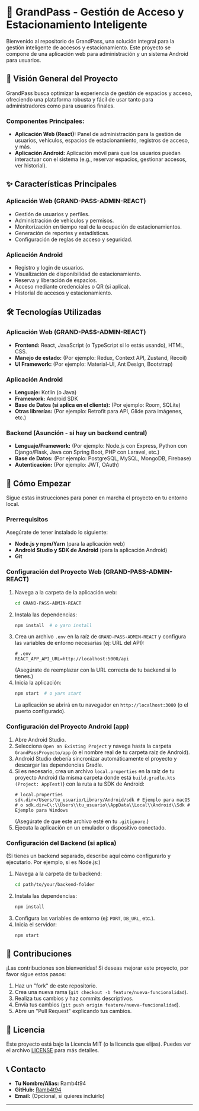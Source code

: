 # 🚀 GrandPass - Gestión de Acceso y Estacionamiento Inteligente

Bienvenido al repositorio de GrandPass, una solución integral para la gestión inteligente de accesos y estacionamiento. Este proyecto se compone de una aplicación web para administración y un sistema Android para usuarios.

## 🌟 Visión General del Proyecto

GrandPass busca optimizar la experiencia de gestión de espacios y acceso, ofreciendo una plataforma robusta y fácil de usar tanto para administradores como para usuarios finales.

### Componentes Principales:

* **Aplicación Web (React):** Panel de administración para la gestión de usuarios, vehículos, espacios de estacionamiento, registros de acceso, y más.
* **Aplicación Android:** Aplicación móvil para que los usuarios puedan interactuar con el sistema (e.g., reservar espacios, gestionar accesos, ver historial).

## ✨ Características Principales

### Aplicación Web (GRAND-PASS-ADMIN-REACT)

* Gestión de usuarios y perfiles.
* Administración de vehículos y permisos.
* Monitorización en tiempo real de la ocupación de estacionamientos.
* Generación de reportes y estadísticas.
* Configuración de reglas de acceso y seguridad.

### Aplicación Android

* Registro y login de usuarios.
* Visualización de disponibilidad de estacionamiento.
* Reserva y liberación de espacios.
* Acceso mediante credenciales o QR (si aplica).
* Historial de accesos y estacionamiento.

## 🛠️ Tecnologías Utilizadas

### Aplicación Web (GRAND-PASS-ADMIN-REACT)

* **Frontend:** React, JavaScript (o TypeScript si lo estás usando), HTML, CSS.
* **Manejo de estado:** (Por ejemplo: Redux, Context API, Zustand, Recoil)
* **UI Framework:** (Por ejemplo: Material-UI, Ant Design, Bootstrap)

### Aplicación Android

* **Lenguaje:** Kotlin (o Java)
* **Framework:** Android SDK
* **Base de Datos (si aplica en el cliente):** (Por ejemplo: Room, SQLite)
* **Otras librerías:** (Por ejemplo: Retrofit para API, Glide para imágenes, etc.)

### Backend (Asunción - si hay un backend central)

* **Lenguaje/Framework:** (Por ejemplo: Node.js con Express, Python con Django/Flask, Java con Spring Boot, PHP con Laravel, etc.)
* **Base de Datos:** (Por ejemplo: PostgreSQL, MySQL, MongoDB, Firebase)
* **Autenticación:** (Por ejemplo: JWT, OAuth)

## 🚀 Cómo Empezar

Sigue estas instrucciones para poner en marcha el proyecto en tu entorno local.

### Prerrequisitos

Asegúrate de tener instalado lo siguiente:

* **Node.js y npm/Yarn** (para la aplicación web)
* **Android Studio y SDK de Android** (para la aplicación Android)
* **Git**

### Configuración del Proyecto Web (GRAND-PASS-ADMIN-REACT)

1.  Navega a la carpeta de la aplicación web:
    ```bash
    cd GRAND-PASS-ADMIN-REACT
    ```
2.  Instala las dependencias:
    ```bash
    npm install  # o yarn install
    ```
3.  Crea un archivo `.env` en la raíz de `GRAND-PASS-ADMIN-REACT` y configura las variables de entorno necesarias (ej: URL del API):
    ```env
    # .env
    REACT_APP_API_URL=http://localhost:5000/api
    ```
    (Asegúrate de reemplazar con la URL correcta de tu backend si lo tienes.)
4.  Inicia la aplicación:
    ```bash
    npm start  # o yarn start
    ```
    La aplicación se abrirá en tu navegador en `http://localhost:3000` (o el puerto configurado).

### Configuración del Proyecto Android (app)

1.  Abre Android Studio.
2.  Selecciona `Open an Existing Project` y navega hasta la carpeta `GrandPassProyecto/app` (o el nombre real de tu carpeta raíz de Android).
3.  Android Studio debería sincronizar automáticamente el proyecto y descargar las dependencias Gradle.
4.  Si es necesario, crea un archivo `local.properties` en la raíz de tu proyecto Android (la misma carpeta donde está `build.gradle.kts (Project: AppTest)`) con la ruta a tu SDK de Android:
    ```properties
    # local.properties
    sdk.dir=/Users/tu_usuario/Library/Android/sdk # Ejemplo para macOS
    # o sdk.dir=C\:\\Users\\tu_usuario\\AppData\\Local\\Android\\Sdk # Ejemplo para Windows
    ```
    (Asegúrate de que este archivo esté en tu `.gitignore`.)
5.  Ejecuta la aplicación en un emulador o dispositivo conectado.

### Configuración del Backend (si aplica)

(Si tienes un backend separado, describe aquí cómo configurarlo y ejecutarlo. Por ejemplo, si es Node.js:)

1.  Navega a la carpeta de tu backend:
    ```bash
    cd path/to/your/backend-folder
    ```
2.  Instala las dependencias:
    ```bash
    npm install
    ```
3.  Configura las variables de entorno (ej: `PORT`, `DB_URL`, etc.).
4.  Inicia el servidor:
    ```bash
    npm start
    ```

## 🤝 Contribuciones

¡Las contribuciones son bienvenidas! Si deseas mejorar este proyecto, por favor sigue estos pasos:

1.  Haz un "fork" de este repositorio.
2.  Crea una nueva rama (`git checkout -b feature/nueva-funcionalidad`).
3.  Realiza tus cambios y haz commits descriptivos.
4.  Envía tus cambios (`git push origin feature/nueva-funcionalidad`).
5.  Abre un "Pull Request" explicando tus cambios.

## 📄 Licencia

Este proyecto está bajo la Licencia MIT (o la licencia que elijas). Puedes ver el archivo [LICENSE](LICENSE) para más detalles.

## 📞 Contacto

* **Tu Nombre/Alias:** Ramb4t94
* **GitHub:** [Ramb4t94](https://github.com/Ramb4t94)
* **Email:** (Opcional, si quieres incluirlo)

---
